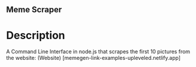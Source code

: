 ## Meme Scraper

# Description

A Command Line Interface in node.js that scrapes the first 10 pictures from the website: (Website) [memegen-link-examples-upleveled.netlify.app]
